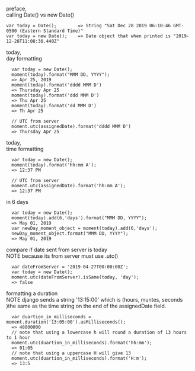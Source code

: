 preface,<br/>
calling Date() vs new Date() 
```
var today = Date();        => String "Sat Dec 28 2019 06:10:46 GMT-0500 (Eastern Standard Time)"
var today = new Date();    => Date object that when printed is "2019-12-28T11:08:30.440Z"
```

today,<br/>
day formatting

```
  var today = new Date();
  moment(today).format("MMM DD, YYYY");
  => Apr 25, 2019
  moment(today).format('dddd MMM D')
  => Thursday Apr 25
  moment(today).format('ddd MMM D')
  => Thu Apr 25
  moment(today).format('dd MMM D')
  => Th Apr 25

  // UTC from server
  moment.utc(assignedDate).format('dddd MMM D')
  => Thursday Apr 25
```

today,<br/>
time formatting

```
  var today = new Date();
  moment(today).format('hh:mm A');
  => 12:37 PM

  // UTC from server
  moment.utc(assignedDate).format('hh:mm A');
  => 12:37 PM
```

in 6 days

```
  var today = new Date();
  moment(today).add(6,'days').format("MMM DD, YYYY");
  => May 01, 2019
  var newDay_moment_object = moment(today).add(6,'days');
  newDay_moment_object.format("MMM DD, YYYY");
  => May 01, 2019
```

compare if date sent from server is today<br/>
NOTE because its from server must use .utc()

```
  var dateFromServer = '2019-04-27T00:00:00Z';
  var today = new Date();
  moment.utc(dateFromServer).isSame(today, 'day');
  => false
```

formatting a duration<br/>
NOTE django sends a string '13:15:00' which is (hours, muntes, seconds )the same as the time string on the end of the assignedDate field.

```
  var duartion_in_milliseconds = moment.duration('13:05:00').asMilliseconds();
  => 48000000
  // note that using a lowercase h will round a duration of 13 hours to 1 hour
  moment.utc(duartion_in_milliseconds).format('hh:mm');
  => 01:05
  // note that using a uppercase H will give 13
  moment.utc(duartion_in_milliseconds).format('H:m');
  => 13:5
```


